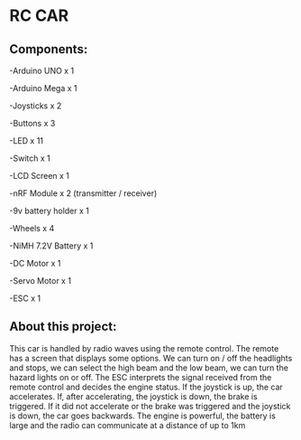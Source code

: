 # RC CAR

Components: 
-
-Arduino UNO        x 1

-Arduino Mega       x 1

-Joysticks          x 2

-Buttons            x 3

-LED                x 11

-Switch             x 1

-LCD Screen         x 1

-nRF Module         x 2 (transmitter / receiver)

-9v battery holder  x 1

-Wheels             x 4

-NiMH 7.2V Battery  x 1

-DC Motor           x 1

-Servo Motor        x 1

-ESC                x 1



About this project:
-
This car is handled by radio waves using the remote control. The remote has a screen that displays some options. We can turn on / off the headlights and stops, we can select the high beam and the low beam, we can turn the hazard lights on or off.
The ESC interprets the signal received from the remote control and decides the engine status. If the joystick is up, the car accelerates.
If, after accelerating, the joystick is down, the brake is triggered.
If it did not accelerate or the brake was triggered and the joystick is down, the car goes backwards.
The engine is powerful, the battery is large and the radio can communicate at a distance of up to 1km
